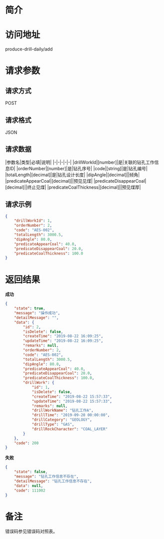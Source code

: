 # 简介

# 访问地址
produce-drill-daily/add

# 请求参数

## 请求方式
POST

## 请求格式
JSON

## 请求数据
|参数名|类型|必填|说明|
|-|-|-|-|-|
|drillWorkId|[number]|是|关联的钻孔工作信息ID|
|orderNumber|[number]|是|钻孔序号|
|code|[string]|是|钻孔编号|
|totalLength|[decimal]|是|钻孔设计长度|
|dipAngle|[decimal]||倾角|
|predicateAppearCoal|[decimal]||预见见煤|
|predicateDisappearCoal|[decimal]||终止见煤|
|predicateCoalThickness|[decimal]||预见煤厚|


## 请求示例
```json
{
    "drillWorkId": 1,
    "orderNumber": 2,
    "code": "AES-002",
    "totalLength": 3000.5,
    "dipAngle": 80.0,
    "predicateAppearCoal": 40.0,
    "predicateDisappearCoal": 20.0,
    "predicateCoalThickness": 100.0  
}
```

# 返回结果
**成功**
```json
{
    "state": true,
    "message": "操作成功",
    "detailMessage": "",
    "data": {
        "id": 2,
        "isDelete": false,
        "createTime": "2019-08-22 16:09:25",
        "updateTime": "2019-08-22 16:09:25",
        "remarks": null,
        "orderNumber": 2,
        "code": "AES-002",
        "totalLength": 3000.5,
        "dipAngle": 80.0,
        "predicateAppearCoal": 40.0,
        "predicateDisappearCoal": 20.0,
        "predicateCoalThickness": 100.0,
        "drillWork": {
            "id": 1,
            "isDelete": false,
            "createTime": "2019-08-22 15:57:33",
            "updateTime": "2019-08-22 15:57:33",
            "remarks": null,
            "drillWorkName": "钻孔工作A",
            "drillTime": "2019-09-20 00:00:00",
            "drillCategory": "GEOLOGY",
            "drillType": "GAS",
            "drillRockCharacter": "COAL_LAYER"
        }
    },
    "code": 200
}
```

**失败**
```json
{
    "state": false,
    "message": "钻孔工作信息不存在",
    "detailMessage": "钻孔工作信息不存在",
    "data": null,
    "code": 111002
}
```

# 备注
错误码参见错误码对照表。